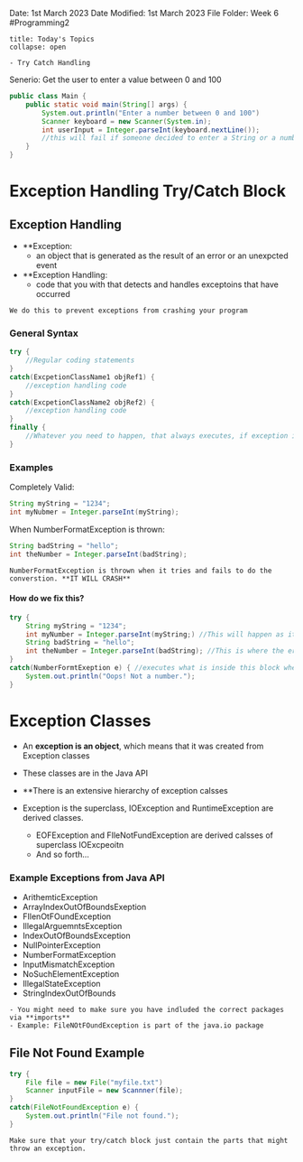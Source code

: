 Date: 1st March 2023
Date Modified: 1st March 2023
File Folder: Week 6
#Programming2 

```ad-abstract
title: Today's Topics
collapse: open

- Try Catch Handling

```

Senerio: Get the user to enter a value between 0 and 100

```java
public class Main {
	public static void main(String[] args) {
		System.out.println("Enter a number between 0 and 100")
		Scanner keyboard = new Scanner(System.in);
		int userInput = Integer.parseInt(keyboard.nextLine());
		//this will fail if someone decided to enter a String or a number outside of the range
	}
}
```

# Exception Handling Try/Catch Block

## Exception Handling

- **Exception: 
	- an object that is generated as the result of an error or an unexpcted event
- **Exception Handling: 
	- code that you with that detects and handles exceptoins that have occurred

```ad-important
We do this to prevent exceptions from crashing your program
```

### General Syntax

```java
try {
	//Regular coding statements
}
catch(ExcpetionClassName1 objRef1) {
	//exception handling code
}
catch(ExcpetionClassName2 objRef2) {
	//exception handling code
}
finally {
	//Whatever you need to happen, that always executes, if exception is thrown
}
```

### Examples

Completely Valid:
```java
String myString = "1234";
int myNubmer = Integer.parseInt(myString);
```

When NumberFormatException is thrown:
```java
String badString = "hello";
int theNumber = Integer.parseInt(badString);
```

```ad-note
NumberFormatException is thrown when it tries and fails to do the converstion. **IT WILL CRASH**
```

#### How do we fix this?

```java
try {
	String myString = "1234";
	int myNumber = Integer.parseInt(myString;) //This will happen as it normally should
	String badString = "hello";
	int theNumber = Integer.parseInt(badString); //This is where the error is thrown
}
catch(NumberFormtExeption e) { //executes what is inside this block when the specific error is thrown
	System.out.println("Oops! Not a number.");
}
```

# Exception Classes

- An **exception is an object**, which means that it was created from Exception classes
- These classes are in the Java API
- **There is an extensive hierarchy of exception calsses

- Exception is the superclass, IOException and RuntimeException are derived classes.
	- EOFException and FIleNotFundException are derived calsses of superclass IOExcpeoitn
	- And so forth...

### Example Exceptions from Java API

- ArithemticException
- ArrayIndexOutOfBoundsExeption
- FIlenOtFOundException
- IllegalArguemntsException
- IndexOutOfBoundsException
- NullPointerException
- NumberFormatException
- InputMismatchException
- NoSuchElementException
- IllegalStateException
- StringIndexOutOfBounds

```ad-note
- You might need to make sure you have indluded the correct packages via **imports**
- Example: FileNOtFOundException is part of the java.io package
```


## File Not Found Example

```java
try {
	File file = new File("myfile.txt")
	Scanner inputFile = new Scannner(file);
}
catch(FileNotFoundException e) {
	System.out.println("File not found.");
}
```

```ad-warning
Make sure that your try/catch block just contain the parts that might throw an exception.
```


